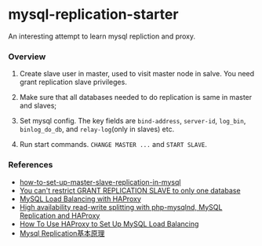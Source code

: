 # mysql-replication-starter

An interesting attempt to learn mysql repliction and proxy.

### Overview
1. Create slave user in master, used to visit master node in salve. You need grant replication slave privileges.

2. Make sure that all databases needed to do replication is same in master and slaves;

3. Set mysql config. The key fields are `bind-address`, `server-id`, `log_bin`, `binlog_do_db`, and `relay-log`(only in slaves) etc.

4. Run start commands. `CHANGE MASTER ...` and `START SLAVE`.

### References
- [how-to-set-up-master-slave-replication-in-mysql](https://www.digitalocean.com/community/tutorials/how-to-set-up-master-slave-replication-in-mysql)
- [You can't restrict GRANT REPLICATION SLAVE to only one database](https://stackoverflow.com/questions/41960979/how-to-grant-replication-privilege-to-a-database-in-mysql)
- [MySQL Load Balancing with HAProxy](https://severalnines.com/resources/tutorials/mysql-load-balancing-haproxy-tutorial)
- [High availability read-write splitting with php-mysqlnd, MySQL Replication and HAProxy](https://severalnines.com/blog/high-availability-read-write-splitting-php-mysqlnd-mysql-replication-and-haproxy)
- [How To Use HAProxy to Set Up MySQL Load Balancing](https://www.digitalocean.com/community/tutorials/how-to-use-haproxy-to-set-up-mysql-load-balancing--3)
- [Mysql Replication基本原理](http://shift-alt-ctrl.iteye.com/blog/2266908)
